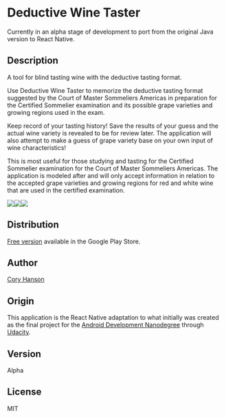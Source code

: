 # Deductive Wine Taster
Currently in an alpha stage of development to port from the original Java version to React Native.

## Description
A tool for blind tasting wine with the deductive tasting format.

Use Deductive Wine Taster to memorize the deductive tasting format suggested by the Court of Master Sommeliers Americas in preparation for the Certified Sommelier examination and its possible grape varieties and growing regions used in the exam.

Keep record of your tasting history! Save the results of your guess and the actual wine variety is revealed to be for review later. The application will also attempt to make a guess of grape variety base on your own input of wine characteristics!

This is most useful for those studying and tasting for the Certified Sommelier examination for the Court of Master Sommeliers Americas. The application is modeled after and will only accept information in relation to the accepted grape varieties and growing regions for red and white wine that are used in the certified examination.

<img src="./images/DWT-Home-small-400y.png"><img src="./images/DWT-Sight-small-400y.png"><img src="./images/DWT-FinalConclusion-small-400y.png">

## Distribution
[Free version](https://play.google.com/store/apps/details?id=com.wineguesser.deductive.free) available in the Google Play Store.

## Author
[Cory Hanson](https://coryhanson.us)

## Origin
This application is the React Native adaptation to what initially was created as the final project for the [Android Development Nanodegree](https://www.udacity.com/course/android-developer-nanodegree-by-google--nd801) through [Udacity](https://www.udacity.com/).

## Version
Alpha

## License
MIT

